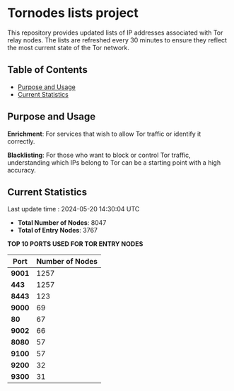 # Tornodes lists project

This repository provides updated lists of IP addresses associated with Tor relay nodes. The lists are refreshed every 30 minutes to ensure they reflect the most current state of the Tor network.

## Table of Contents

- [Purpose and Usage](#purpose-and-usage)
- [Current Statistics](#current-statistics)


## Purpose and Usage

**Enrichment**: For services that wish to allow Tor traffic or identify it correctly.

**Blacklisting**: For those who want to block or control Tor traffic, understanding which IPs belong to Tor can be a starting point with a high accuracy.

## Current Statistics

Last update time : 2024-05-20 14:30:04 UTC

- **Total Number of Nodes**: 8047
- **Total of Entry Nodes**: 3767

**TOP 10 PORTS USED FOR TOR ENTRY NODES**

| **Port** | **Number of Nodes** |
|------|-----------------|
| **9001**   | 1257  |
| **443**   | 1257  |
| **8443**   | 123  |
| **9000**   | 69  |
| **80**   | 67  |
| **9002**   | 66  |
| **8080**   | 57  |
| **9100**   | 57  |
| **9200**   | 32  |
| **9300**   | 31  |

